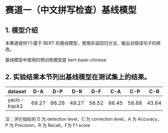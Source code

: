 # 赛道一（中文拼写检查）基线模型

## 1. 模型介绍

本赛道提供1个基于 BERT 的基线模型，使用非自回归方法，输出对错误句子的修改。

基线模型中使用的预训练模型是 bert-base-chinese

## 2. 实验结果本节列出基线模型在测试集上的结果。

| dataset      | D-A   | D-P   | D-R   | D-F   | C-A   | C-P   | C-R   | C-F   |
| ------------ | ----- | ----- | ----- | ----- | ----- | ----- | ----- | ----- |
| yaclc-track1 | 69.27 | 66.26 | 49.27 | 56.52 | 66.45 | 58.68 | 43.64 | 50.05 |

注：评价指标的 D 为 detection level，C 为 correction level，A 为 Accuracy，P 为 Precision，R 为 Recall，F为 F1 score
